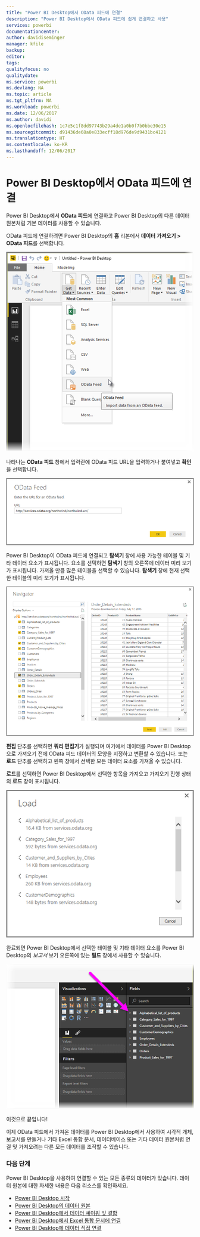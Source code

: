 ```yaml
---
title: "Power BI Desktop에서 OData 피드에 연결"
description: "Power BI Desktop에서 OData 피드에 쉽게 연결하고 사용"
services: powerbi
documentationcenter: 
author: davidiseminger
manager: kfile
backup: 
editor: 
tags: 
qualityfocus: no
qualitydate: 
ms.service: powerbi
ms.devlang: NA
ms.topic: article
ms.tgt_pltfrm: NA
ms.workload: powerbi
ms.date: 12/06/2017
ms.author: davidi
ms.openlocfilehash: 1c7e5c1f8dd97743b29a4de1a0b0f7b0bbe30e15
ms.sourcegitcommit: d91436de68a0e833ecff18d976de9d9431bc4121
ms.translationtype: HT
ms.contentlocale: ko-KR
ms.lasthandoff: 12/06/2017
---
```

# <a name="connect-to-odata-feeds-in-power-bi-desktop"></a>Power BI Desktop에서 OData 피드에 연결
Power BI Desktop에서 **OData 피드**에 연결하고 Power BI Desktop의 다른 데이터 원본처럼 기본 데이터를 사용할 수 있습니다.

OData 피드에 연결하려면 Power BI Desktop의 **홈** 리본에서 **데이터 가져오기 > OData 피드**를 선택합니다.

![](media/desktop-connect-odata/connect-to-odata_1.png)

나타나는 **OData 피드** 창에서 입력란에 OData 피드 URL을 입력하거나 붙여넣고 **확인**을 선택합니다.

![](media/desktop-connect-odata/connect-to-odata_2.png)

Power BI Desktop이 OData 피드에 연결되고 **탐색기** 창에 사용 가능한 테이블 및 기타 데이터 요소가 표시됩니다. 요소를 선택하면 **탐색기** 창의 오른쪽에 데이터 미리 보기가 표시됩니다. 가져올 만큼 많은 테이블을 선택할 수 있습니다. **탐색기** 창에 현재 선택한 테이블의 미리 보기가 표시됩니다.

![](media/desktop-connect-odata/connect-to-odata_3.png)

**편집** 단추를 선택하면 **쿼리 편집기**가 실행되며 여기에서 데이터를 Power BI Desktop으로 가져오기 전에 OData 피드 데이터의 모양을 지정하고 변환할 수 있습니다. 또는 **로드** 단추를 선택하고 왼쪽 창에서 선택한 모든 데이터 요소를 가져올 수 있습니다.

**로드**를 선택하면 Power BI Desktop에서 선택한 항목을 가져오고 가져오기 진행 상태의 **로드** 창이 표시됩니다.

![](media/desktop-connect-odata/connect-to-odata_4.png)

완료되면 Power BI Desktop에서 선택한 테이블 및 기타 데이터 요소를 Power BI Desktop의 *보고서* 보기 오른쪽에 있는 **필드** 창에서 사용할 수 있습니다.

![](media/desktop-connect-odata/connect-to-odata_5.png)

이것으로 끝입니다!

이제 OData 피드에서 가져온 데이터를 Power BI Desktop에서 사용하여 시각적 개체, 보고서를 만들거나 기타 Excel 통합 문서, 데이터베이스 또는 기타 데이터 원본처럼 연결 및 가져오려는 다른 모든 데이터를 조작할 수 있습니다.

### <a name="next-steps"></a>다음 단계
Power BI Desktop을 사용하여 연결할 수 있는 모든 종류의 데이터가 있습니다. 데이터 원본에 대한 자세한 내용은 다음 리소스를 확인하세요.

* [Power BI Desktop 시작](desktop-getting-started.md)
* [Power BI Desktop의 데이터 원본](desktop-data-sources.md)
* [Power BI Desktop에서 데이터 셰이핑 및 결합](desktop-shape-and-combine-data.md)
* [Power BI Desktop에서 Excel 통합 문서에 연결](desktop-connect-excel.md)   
* [Power BI Desktop에 데이터 직접 연결](desktop-enter-data-directly-into-desktop.md)   

